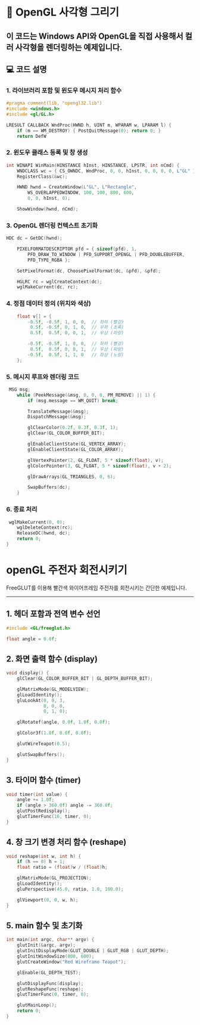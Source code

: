 # 🎨 OpenGL 사각형 그리기

이 코드는 Windows API와 OpenGL을 직접 사용해서 컬러 사각형을 렌더링하는 예제입니다.
---

## 💻 코드 설명

### 1. 라이브러리 포함 및 윈도우 메시지 처리 함수

```cpp
#pragma comment(lib, "opengl32.lib")
#include <windows.h>
#include <gl/GL.h>

LRESULT CALLBACK WndProc(HWND h, UINT m, WPARAM w, LPARAM l) {
    if (m == WM_DESTROY) { PostQuitMessage(0); return 0; }
    return DefW
```
### 2. 윈도우 클래스 등록 및 창 생성

```cpp
int WINAPI WinMain(HINSTANCE hInst, HINSTANCE, LPSTR, int nCmd) {
    WNDCLASS wc = { CS_OWNDC, WndProc, 0, 0, hInst, 0, 0, 0, 0, L"GL" };
    RegisterClass(&wc);

    HWND hwnd = CreateWindow(L"GL", L"Rectangle",
        WS_OVERLAPPEDWINDOW, 100, 100, 800, 600,
        0, 0, hInst, 0);

    ShowWindow(hwnd, nCmd);

```

### 3. OpenGL 렌더링 컨텍스트 초기화

```cpp
HDC dc = GetDC(hwnd);

    PIXELFORMATDESCRIPTOR pfd = { sizeof(pfd), 1,
        PFD_DRAW_TO_WINDOW | PFD_SUPPORT_OPENGL | PFD_DOUBLEBUFFER,
        PFD_TYPE_RGBA };

    SetPixelFormat(dc, ChoosePixelFormat(dc, &pfd), &pfd);

    HGLRC rc = wglCreateContext(dc);
    wglMakeCurrent(dc, rc);

```

### 4. 정점 데이터 정의 (위치와 색상)

```cpp
    float v[] = {
        -0.5f, -0.5f, 1, 0, 0,  // 좌하 (빨강)
         0.5f, -0.5f, 0, 1, 0,  // 우하 (초록)
         0.5f,  0.5f, 0, 0, 1,  // 우상 (파랑)

        -0.5f, -0.5f, 1, 0, 0,  // 좌하 (빨강)
         0.5f,  0.5f, 0, 0, 1,  // 우상 (파랑)
        -0.5f,  0.5f, 1, 1, 0   // 좌상 (노랑)
    };

```

### 5. 메시지 루프와 렌더링 코드

```cpp
 MSG msg;
    while (PeekMessage(&msg, 0, 0, 0, PM_REMOVE) || 1) {
        if (msg.message == WM_QUIT) break;

        TranslateMessage(&msg);
        DispatchMessage(&msg);

        glClearColor(0.2f, 0.3f, 0.3f, 1);
        glClear(GL_COLOR_BUFFER_BIT);

        glEnableClientState(GL_VERTEX_ARRAY);
        glEnableClientState(GL_COLOR_ARRAY);

        glVertexPointer(2, GL_FLOAT, 5 * sizeof(float), v);
        glColorPointer(3, GL_FLOAT, 5 * sizeof(float), v + 2);

        glDrawArrays(GL_TRIANGLES, 0, 6);

        SwapBuffers(dc);
    }

```

### 6. 종료 처리

```cpp
 wglMakeCurrent(0, 0);
    wglDeleteContext(rc);
    ReleaseDC(hwnd, dc);
    return 0;
}
```



# openGL 주전자 회전시키기

FreeGLUT를 이용해 빨간색 와이어프레임 주전자를 회전시키는 간단한 예제입니다.

---

## 1. 헤더 포함과 전역 변수 선언

```cpp
#include <GL/freeglut.h>

float angle = 0.0f;
```

## 2. 화면 출력 함수 (display)

```cpp
void display() {
    glClear(GL_COLOR_BUFFER_BIT | GL_DEPTH_BUFFER_BIT);

    glMatrixMode(GL_MODELVIEW);
    glLoadIdentity();
    gluLookAt(0, 0, 3,   
              0, 0, 0,
              0, 1, 0);  

    glRotatef(angle, 0.0f, 1.0f, 0.0f);

    glColor3f(1.0f, 0.0f, 0.0f); 

    glutWireTeapot(0.5);  

    glutSwapBuffers();
}
```
## 3. 타이머 함수 (timer)

```cpp
void timer(int value) {
    angle += 1.0f;
    if (angle > 360.0f) angle -= 360.0f;
    glutPostRedisplay();
    glutTimerFunc(16, timer, 0);
}
```
## 4. 창 크기 변경 처리 함수 (reshape)

```cpp
void reshape(int w, int h) {
    if (h == 0) h = 1;
    float ratio = (float)w / (float)h;

    glMatrixMode(GL_PROJECTION);
    glLoadIdentity();
    gluPerspective(45.0, ratio, 1.0, 100.0);

    glViewport(0, 0, w, h);
}
```
## 5. main 함수 및 초기화

```cpp
int main(int argc, char** argv) {
    glutInit(&argc, argv);
    glutInitDisplayMode(GLUT_DOUBLE | GLUT_RGB | GLUT_DEPTH);
    glutInitWindowSize(800, 600);
    glutCreateWindow("Red Wireframe Teapot");

    glEnable(GL_DEPTH_TEST);

    glutDisplayFunc(display);
    glutReshapeFunc(reshape);
    glutTimerFunc(0, timer, 0);

    glutMainLoop();
    return 0;
}
```
